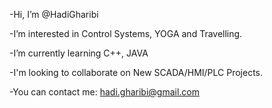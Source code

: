 -Hi, I’m @HadiGharibi

-I’m interested in Control Systems, YOGA and Travelling.

-I’m currently learning C++, JAVA

-I'm looking to collaborate on New SCADA/HMI/PLC Projects.

-You can contact me: hadi.gharibi@gmail.com


<!---
HadiGharibi/HadiGharibi is a ✨ special ✨ repository because its `README.md` (this file) appears on your GitHub profile.
You can click the Preview link to take a look at your changes.
--->

